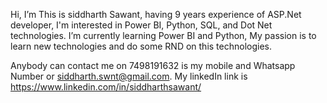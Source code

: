 Hi, I’m This is siddharth Sawant, having 9 years experience of ASP.Net developer,
I'm interested in Power BI, Python, SQL, and Dot Net technologies.
I’m currently learning Power BI and Python,
My passion is to learn new technologies and do some RND on this technologies.

Anybody can contact me on 7498191632 is my mobile and Whatsapp Number or siddharth.swnt@gmail.com.
My linkedIn link is https://www.linkedin.com/in/siddharthsawant/

<!---
siddharth74989323/siddharth74989323 is a ✨ special ✨ repository because its `README.md` (this file) appears on your GitHub profile.
You can click the Preview link to take a look at your changes.
--->
